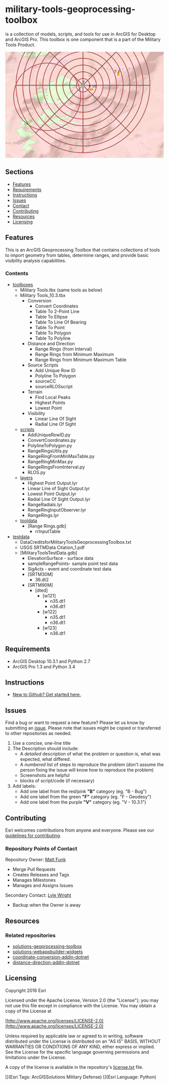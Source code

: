 # military-tools-geoprocessing-toolbox
is a collection of models, scripts, and tools for use in ArcGIS for Desktop and ArcGIS Pro. This toolbox is one component that is a part of the Military Tools Product. 

![screenshot of tools](m-t-g-t_screenshot_600x400.png)

## Sections
* [Features](#features)
* [Requirements](#requirements)
* [Instructions](#instructions)
* [Issues](#issues)
* [Contact](#contact)
* [Contributing](#contributing)
* [Resources](#resources)
* [Licensing](#licensing)

## Features

This is an ArcGIS Geoprocessing Toolbox that contains collections of tools to import geometry from tables, determine ranges, and provide basic visibility analysis capabilities.

### Contents
* [toolboxes](./toolboxes)
	* Military Tools.tbx (same tools as below)
	* Military Tools_10.3.tbx
		* Conversion
			* Convert Coordinates
			* Table To 2-Point Line
			* Table To Ellipse
			* Table To Line Of Bearing
			* Table To Point
			* Table To Polygon
			* Table To Polyline
		* Distance and Direction
			* Range Rings (from Interval)
			* Range Rings from Minimum Maximum
			* Range Rings from Minimum Maximum Table
		* Source Scripts
			* Add Unique Row ID
			* Polyline To Polygon
			* sourceCC
			* sourceRLOSscript
		* Terrain
			* Find Local Peaks
			* Highest Points
			* Lowest Point
		* Visibility
			* Linear Line Of Sight
			* Radial Line Of Sight
	* [scripts](./toolboxes/scripts)
		* AddUniqueRowID.py
		* ConvertCoordinates.py
		* PolylineToPolygon.py
		* RangeRingsUtils.py
		* RangeRingFromMinMaxTable.py
		* RangeRingMinMax.py
		* RangeRingsFromInterval.py
		* RLOS.py
	* [layers](./toolboxes/layers)
		* Highest Point Output.lyr
		* Linear Line of Sight Output.lyr
		* Lowest Point Output.lyr
		* Radial Line Of Sight Output.lyr
		* RangeRadials.lyr
		* RangeRingInputObserver.lyr
		* RangeRings.lyr
	* [tooldata](./toolboxes/tooldata)
		* [Range Rings.gdb]
			* rrInputTable
* [testdata](./testdata)
	* DataCreditsforMilitaryToolsGeoprocessingToolbox.txt
	* USGS SRTMData Citation_1.pdf
	* [MilitaryToolsTestData.gdb]
		* ElevationSurface - surface data
		* sampleRangePoints- sample point test data
		* SigActs - event and coordinate test data 
		* [SRTM30M]
			* 36.dt2
		* [SRTM90M]
			* [dted]
				* [w121]
					* n35.dt1
					* n36.dt1
				* [w122]
					* n35.dt1
					* n36.dt1
				* [w123]
					* n36.dt1



## Requirements

* ArcGIS Desktop 10.3.1 and Python 2.7
* ArcGIS Pro 1.3 and Python 3.4

## Instructions

* [New to Github? Get started here.](http://htmlpreview.github.com/?https://github.com/Esri/esri.github.com/blob/master/help/esri-getting-to-know-github.html)

## Issues

Find a bug or want to request a new feature?  Please let us know by submitting an [issue](https://github.com/Esri/military-tools-geoprocessing-toolbox/issues).
Please note that issues might be copied or transferred to other repositories as needed.

1. Use a concise, one-line title
2. The Description should include:
	* A *detailed* description of what the problem or question is, what was expected, what differed.
	* A *numbered* list of steps to reproduce the problem (don't assume the person fixing the issue will know how to reproduce the problem)
	* Screenshots are helpful
	* blocks of script/code (if necessary)
4. Add labels:
	* Add one label from the red/pink **"B"** category (eg. "B - Bug")
	* Add one label from the green **"F"** category (eg. "F - Geodesy")
	* Add one label from the purple **"V"** category (eg. "V - 10.3.1")

## Contributing

Esri welcomes contributions from anyone and everyone. Please see our [guidelines for contributing](https://github.com/esri/contributing).

### Repository Points of Contact

Repository Owner: [Matt Funk](https://github.com/mfunk)
* Merge Pull Requests
* Creates Releases and Tags
* Manages Milestones
* Manages and Assigns Issues

Secondary Contact: [Lyle Wright](https://github.com/topowright)
* Backup when the Owner is away

## Resources

### Related repositories
* [solutions-geoprocessing-toolbox](https://github.com/Esri/solutions-geoprocessing-toolbox)
* [solutions-webappbuilder-widgets](https://github.com/Esri/solutions-webappbuilder-widgets)
* [coordinate-conversion-addin-dotnet](https://github.com/Esri/coordinate-conversion-addin-dotnet)
* [distance-direction-addin-dotnet](https://github.com/Esri/distance-direction-addin-dotnet)

## Licensing

Copyright 2016 Esri

Licensed under the Apache License, Version 2.0 (the "License");
you may not use this file except in compliance with the License.
You may obtain a copy of the License at

   [http://www.apache.org/licenses/LICENSE-2.0](http://www.apache.org/licenses/LICENSE-2.0)

Unless required by applicable law or agreed to in writing, software
distributed under the License is distributed on an "AS IS" BASIS,
WITHOUT WARRANTIES OR CONDITIONS OF ANY KIND, either express or implied.
See the License for the specific language governing permissions and
limitations under the License.

A copy of the license is available in the repository's
[license.txt](license.txt) file.

[](Esri Tags: ArcGISSolutions Military Defense)
[](Esri Language: Python)
